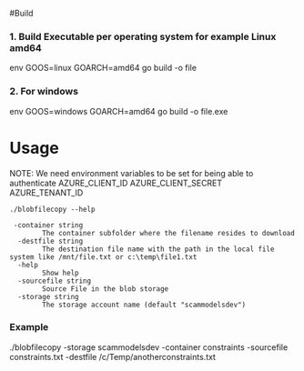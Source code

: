 #Build

### 1. Build Executable per operating system for example Linux amd64

env GOOS=linux GOARCH=amd64 go build -o file

### 2. For windows
env GOOS=windows GOARCH=amd64 go build -o file.exe

# Usage

NOTE: We need environment variables to be set for being able to authenticate
AZURE_CLIENT_ID
AZURE_CLIENT_SECRET
AZURE_TENANT_ID

```
./blobfilecopy --help

 -container string
        The container subfolder where the filename resides to download
  -destfile string
        The destination file name with the path in the local file system like /mnt/file.txt or c:\temp\file1.txt
  -help
        Show help
  -sourcefile string
        Source File in the blob storage
  -storage string
        The storage account name (default "scammodelsdev")
```

### Example
./blobfilecopy -storage scammodelsdev -container constraints -sourcefile constraints.txt -destfile /c/Temp/anotherconstraints.txt